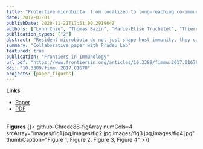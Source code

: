 ```yaml
---
title: "Protective microbiota: from localized to long-reaching co-immunity"
date: 2017-01-01
publishDate: 2020-11-21T17:51:00.291964Z
authors: ["Lynn Chiu", "Thomas Bazin", "Marie-Elise Truchetet", "Thierry Schaeverbeke", "Laurence Delhaes", "Thomas Pradeu"]
publication_types: ["2"]
abstract: "Resident microbiota do not just shape host immunity, they can also contribute to host protection against pathogens and infectious diseases. Previous reviews of the protective roles of the microbiota have focused exclusively on colonization resistance localized within a microenvironment. This review shows that the protection against pathogens also involves the mitigation of pathogenic impact without eliminating the pathogens (i.e., “disease tolerance”) and the containment of microorganisms to prevent pathogenic spread. Protective microorganisms can have an impact beyond their niche, interfering with the entry, establishment, growth, and spread of pathogenic microorganisms. More fundamentally, we propose a series of conceptual clarifications in support of the idea of a “co-immunity”, where an organism is protected by both its own immune system and components of its microbiota."
summary: "Collaborative paper with Pradeu Lab"
featured: true
publication: "Frontiers in Immunology"
url_pdf: "https://www.frontiersin.org/articles/10.3389/fimmu.2017.01678/pdf"
doi: "10.3389/fimmu.2017.01678"
projects: [paper_figures]
---
```

**Links**
- [Paper](https://www.frontiersin.org/article/10.3389/fimmu.2017.01678)
- [PDF](https://www.frontiersin.org/articles/10.3389/fimmu.2017.01678/pdf)
<br><br>

**Figures**
{{< github-Chrede88-figArray numCols=4 srcArray="images/fig1.jpg,images/fig2.jpg,images/fig3.jpg,images/fig4.jpg" thumbCaption="Figure 1, Figure 2, Figure 3, Figure 4" >}}

<script type="text/javascript" src="https://d1bxh8uas1mnw7.cloudfront.net/assets/embed.js"></script><div class="altmetric-embed" data-badge-type="donut" data-altmetric-id="30109113"></div>